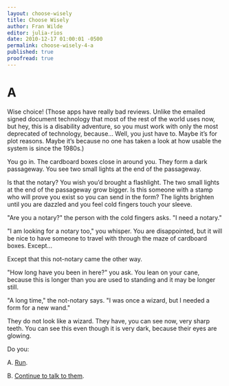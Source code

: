 ```yaml
---
layout: choose-wisely
title: Choose Wisely
author: Fran Wilde
editor: julia-rios
date: 2010-12-17 01:00:01 -0500
permalink: choose-wisely-4-a
published: true
proofread: true
---
```



# A

Wise choice! (Those apps have really bad reviews. Unlike the emailed signed document technology that most of the rest of the world uses now, but hey, this is a disability adventure, so you must work with only the most deprecated of technology, because… Well, you just have to. Maybe it’s for plot reasons. Maybe it’s because no one has taken a look at how usable the system is since the 1980s.)

You go in. The cardboard boxes close in around you. They form a dark passageway. You see two small lights at the end of the passageway.

Is that the notary? You wish you’d brought a flashlight. The two small lights at the end of the passageway grow bigger. Is this someone with a stamp who will prove you exist so you can send in the form? The lights brighten until you are dazzled and you feel cold fingers touch your sleeve.

"Are you a notary?" the person with the cold fingers asks. "I need a notary."

"I am looking for a notary too," you whisper. You are disappointed, but it will be nice to have someone to travel with through the maze of cardboard boxes. Except...

Except that this not-notary came the other way.

"How long have you been in here?" you ask. You lean on your cane, because this is longer than you are used to standing and it may be longer still.

"A long time," the not-notary says. "I was once a wizard, but I needed a form for a new wand."

They do not look like a wizard. They have, you can see now, very sharp teeth. You can see this even though it is very dark, because their eyes are glowing.

Do you:

A. [Run](/choose-wisely-5-a).

B. [Continue to talk to them](/choose-wisely-5-b).
